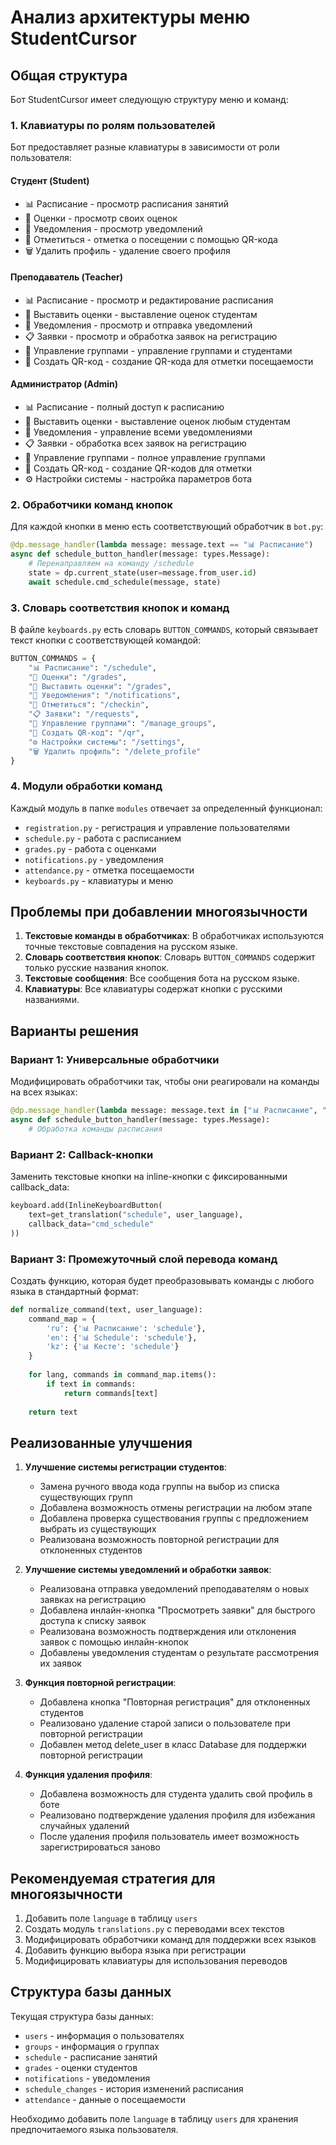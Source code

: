 # Анализ архитектуры меню StudentCursor

## Общая структура

Бот StudentCursor имеет следующую структуру меню и команд:

### 1. Клавиатуры по ролям пользователей

Бот предоставляет разные клавиатуры в зависимости от роли пользователя:

#### Студент (Student)
- 📊 Расписание - просмотр расписания занятий
- 📝 Оценки - просмотр своих оценок
- 🔔 Уведомления - просмотр уведомлений
- 📸 Отметиться - отметка о посещении с помощью QR-кода
- 🗑️ Удалить профиль - удаление своего профиля

#### Преподаватель (Teacher)
- 📊 Расписание - просмотр и редактирование расписания
- 📝 Выставить оценки - выставление оценок студентам
- 🔔 Уведомления - просмотр и отправка уведомлений
- 📋 Заявки - просмотр и обработка заявок на регистрацию
- 👥 Управление группами - управление группами и студентами
- 🔄 Создать QR-код - создание QR-кода для отметки посещаемости

#### Администратор (Admin)
- 📊 Расписание - полный доступ к расписанию
- 📝 Выставить оценки - выставление оценок любым студентам
- 🔔 Уведомления - управление всеми уведомлениями
- 📋 Заявки - обработка всех заявок на регистрацию
- 👥 Управление группами - полное управление группами
- 🔄 Создать QR-код - создание QR-кодов для отметки
- ⚙️ Настройки системы - настройка параметров бота

### 2. Обработчики команд кнопок

Для каждой кнопки в меню есть соответствующий обработчик в `bot.py`:

```python
@dp.message_handler(lambda message: message.text == "📊 Расписание")
async def schedule_button_handler(message: types.Message):
    # Перенаправляем на команду /schedule
    state = dp.current_state(user=message.from_user.id)
    await schedule.cmd_schedule(message, state)
```

### 3. Словарь соответствия кнопок и команд

В файле `keyboards.py` есть словарь `BUTTON_COMMANDS`, который связывает текст кнопки с соответствующей командой:

```python
BUTTON_COMMANDS = {
    "📊 Расписание": "/schedule",
    "📝 Оценки": "/grades",
    "📝 Выставить оценки": "/grades",
    "🔔 Уведомления": "/notifications",
    "📸 Отметиться": "/checkin",
    "📋 Заявки": "/requests",
    "👥 Управление группами": "/manage_groups",
    "🔄 Создать QR-код": "/qr",
    "⚙️ Настройки системы": "/settings",
    "🗑️ Удалить профиль": "/delete_profile"
}
```

### 4. Модули обработки команд

Каждый модуль в папке `modules` отвечает за определенный функционал:
- `registration.py` - регистрация и управление пользователями
- `schedule.py` - работа с расписанием
- `grades.py` - работа с оценками
- `notifications.py` - уведомления
- `attendance.py` - отметка посещаемости
- `keyboards.py` - клавиатуры и меню

## Проблемы при добавлении многоязычности

1. **Текстовые команды в обработчиках**: В обработчиках используются точные текстовые совпадения на русском языке.
2. **Словарь соответствия кнопок**: Словарь `BUTTON_COMMANDS` содержит только русские названия кнопок.
3. **Текстовые сообщения**: Все сообщения бота на русском языке.
4. **Клавиатуры**: Все клавиатуры содержат кнопки с русскими названиями.

## Варианты решения

### Вариант 1: Универсальные обработчики

Модифицировать обработчики так, чтобы они реагировали на команды на всех языках:

```python
@dp.message_handler(lambda message: message.text in ["📊 Расписание", "📊 Schedule", "📊 Кесте"])
async def schedule_button_handler(message: types.Message):
    # Обработка команды расписания
```

### Вариант 2: Callback-кнопки

Заменить текстовые кнопки на inline-кнопки с фиксированными callback_data:

```python
keyboard.add(InlineKeyboardButton(
    text=get_translation("schedule", user_language),
    callback_data="cmd_schedule"
))
```

### Вариант 3: Промежуточный слой перевода команд

Создать функцию, которая будет преобразовывать команды с любого языка в стандартный формат:

```python
def normalize_command(text, user_language):
    command_map = {
        'ru': {'📊 Расписание': 'schedule'},
        'en': {'📊 Schedule': 'schedule'},
        'kz': {'📊 Кесте': 'schedule'}
    }
    
    for lang, commands in command_map.items():
        if text in commands:
            return commands[text]
    
    return text
```

## Реализованные улучшения

1. **Улучшение системы регистрации студентов**:
   - Замена ручного ввода кода группы на выбор из списка существующих групп
   - Добавлена возможность отмены регистрации на любом этапе
   - Добавлена проверка существования группы с предложением выбрать из существующих
   - Реализована возможность повторной регистрации для отклоненных студентов

2. **Улучшение системы уведомлений и обработки заявок**:
   - Реализована отправка уведомлений преподавателям о новых заявках на регистрацию
   - Добавлена инлайн-кнопка "Просмотреть заявки" для быстрого доступа к списку заявок
   - Реализована возможность подтверждения или отклонения заявок с помощью инлайн-кнопок
   - Добавлены уведомления студентам о результате рассмотрения их заявок

3. **Функция повторной регистрации**:
   - Добавлена кнопка "Повторная регистрация" для отклоненных студентов
   - Реализовано удаление старой записи о пользователе при повторной регистрации
   - Добавлен метод delete_user в класс Database для поддержки повторной регистрации

4. **Функция удаления профиля**:
   - Добавлена возможность для студента удалить свой профиль в боте
   - Реализовано подтверждение удаления профиля для избежания случайных удалений
   - После удаления профиля пользователь имеет возможность зарегистрироваться заново

## Рекомендуемая стратегия для многоязычности

1. Добавить поле `language` в таблицу `users`
2. Создать модуль `translations.py` с переводами всех текстов
3. Модифицировать обработчики команд для поддержки всех языков
4. Добавить функцию выбора языка при регистрации
5. Модифицировать клавиатуры для использования переводов

## Структура базы данных

Текущая структура базы данных:
- `users` - информация о пользователях
- `groups` - информация о группах
- `schedule` - расписание занятий
- `grades` - оценки студентов
- `notifications` - уведомления
- `schedule_changes` - история изменений расписания
- `attendance` - данные о посещаемости

Необходимо добавить поле `language` в таблицу `users` для хранения предпочитаемого языка пользователя.
